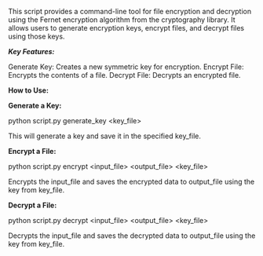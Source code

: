 This script provides a command-line tool for file encryption and decryption using the Fernet encryption algorithm from the cryptography library. It allows users 
to generate encryption keys, encrypt files, and decrypt files using those keys.

***Key Features:***

Generate Key: Creates a new symmetric key for encryption.
Encrypt File: Encrypts the contents of a file.
Decrypt File: Decrypts an encrypted file.

**How to Use:**

**Generate a Key:**

python script.py generate_key <key_file>

This will generate a key and save it in the specified key_file.


**Encrypt a File:**

python script.py encrypt <input_file> <output_file> <key_file>

Encrypts the input_file and saves the encrypted data to output_file using the key from key_file.


**Decrypt a File:**

python script.py decrypt <input_file> <output_file> <key_file>

Decrypts the input_file and saves the decrypted data to output_file using the key from key_file.

